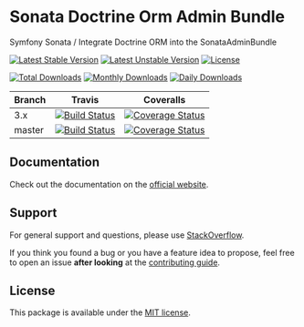<!--
DO NOT EDIT THIS FILE!

It's auto-generated by sonata-project/dev-kit package.
-->

# Sonata Doctrine Orm Admin Bundle

Symfony Sonata / Integrate Doctrine ORM into the SonataAdminBundle

[![Latest Stable Version](https://poser.pugx.org/sonata-project/doctrine-orm-admin-bundle/v/stable)](https://packagist.org/packages/sonata-project/doctrine-orm-admin-bundle)
[![Latest Unstable Version](https://poser.pugx.org/sonata-project/doctrine-orm-admin-bundle/v/unstable)](https://packagist.org/packages/sonata-project/doctrine-orm-admin-bundle)
[![License](https://poser.pugx.org/sonata-project/doctrine-orm-admin-bundle/license)](https://packagist.org/packages/sonata-project/doctrine-orm-admin-bundle)

[![Total Downloads](https://poser.pugx.org/sonata-project/doctrine-orm-admin-bundle/downloads)](https://packagist.org/packages/sonata-project/doctrine-orm-admin-bundle)
[![Monthly Downloads](https://poser.pugx.org/sonata-project/doctrine-orm-admin-bundle/d/monthly)](https://packagist.org/packages/sonata-project/doctrine-orm-admin-bundle)
[![Daily Downloads](https://poser.pugx.org/sonata-project/doctrine-orm-admin-bundle/d/daily)](https://packagist.org/packages/sonata-project/doctrine-orm-admin-bundle)

Branch | Travis | Coveralls |
------ | ------ | --------- |
3.x   | [![Build Status][travis_stable_badge]][travis_stable_link]     | [![Coverage Status][coveralls_stable_badge]][coveralls_stable_link]     |
master | [![Build Status][travis_unstable_badge]][travis_unstable_link] | [![Coverage Status][coveralls_unstable_badge]][coveralls_unstable_link] |

## Documentation

Check out the documentation on the [official website](https://sonata-project.org/bundles/doctrine-orm-admin).

## Support

For general support and questions, please use [StackOverflow](http://stackoverflow.com/questions/tagged/sonata).

If you think you found a bug or you have a feature idea to propose, feel free to open an issue
**after looking** at the [contributing guide](CONTRIBUTING.md).

## License

This package is available under the [MIT license](LICENSE).

[travis_stable_badge]: https://travis-ci.org/sonata-project/SonataDoctrineORMAdminBundle.svg?branch=3.x
[travis_stable_link]: https://travis-ci.org/sonata-project/SonataDoctrineORMAdminBundle
[travis_unstable_badge]: https://travis-ci.org/sonata-project/SonataDoctrineORMAdminBundle.svg?branch=master
[travis_unstable_link]: https://travis-ci.org/sonata-project/SonataDoctrineORMAdminBundle

[coveralls_stable_badge]: https://coveralls.io/repos/github/sonata-project/SonataDoctrineORMAdminBundle/badge.svg?branch=3.x
[coveralls_stable_link]: https://coveralls.io/github/sonata-project/SonataDoctrineORMAdminBundle?branch=3.x
[coveralls_unstable_badge]: https://coveralls.io/repos/github/sonata-project/SonataDoctrineORMAdminBundle/badge.svg?branch=master
[coveralls_unstable_link]: https://coveralls.io/github/sonata-project/SonataDoctrineORMAdminBundle?branch=master
